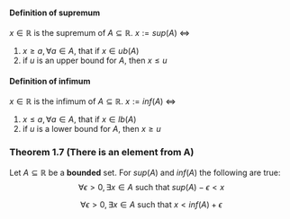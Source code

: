 
#### Definition of supremum
$x \in \mathbb{R}$ is the supremum of $A \subseteq \mathbb{R}$. $x:=sup(A)$
$\iff$
1. $x\geq a, \forall a\in A,$ that if $x \in ub(A)$
2. if $u$ is an upper bound for $A$, then $x\leq u$

#### Definition of infimum
$x \in \mathbb{R}$ is the infimum of $A \subseteq \mathbb{R}$. $x:=inf(A)$
$\iff$
1. $x\leq a, \forall a\in A,$ that if $x \in lb(A)$
2. if $u$ is a lower bound for $A$, then $x\geq u$

### Theorem 1.7 (There is an element from A)

Let $A\subseteq \mathbb{R}$ be a **bounded** set. For $sup(A)$ and $inf(A)$ the following are true:
$$
\forall \epsilon>0, \exists x \in A \text{ such that }sup(A)-\epsilon<x
$$

$$
\forall\epsilon>0, \exists x \in A \text{ such that } x < inf(A)+\epsilon 
$$


